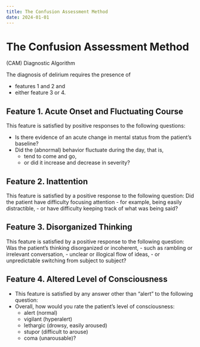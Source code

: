 ```yaml
---
title: The Confusion Assessment Method
date: 2024-01-01
---
```

# The Confusion Assessment Method
(CAM) Diagnostic Algorithm

The diagnosis of delirium requires the presence of
- features 1 and 2 and
- either feature 3 or 4.

## Feature 1. Acute Onset and Fluctuating Course
This feature is satisfied by positive responses to the following questions:
- Is there evidence of an acute change in mental status from the patient’s baseline?
- Did the (abnormal) behavior fluctuate during the day, that is,
	- tend to come and go,
	- or did it increase and decrease in severity?

## Feature 2. Inattention
This feature is satisfied by a positive response to the following question:
Did the patient have difficulty focusing attention
	- for example, being easily distractible,
	- or have difficulty keeping track of what was being said?

## Feature 3. Disorganized Thinking
This feature is satisfied by a positive response to the following question:
Was the patient’s thinking disorganized or incoherent,
	- such as rambling or irrelevant conversation,
	- unclear or illogical flow of ideas,
	- or unpredictable switching from subject to subject?

## Feature 4. Altered Level of Consciousness
- This feature is satisfied by any answer other than “alert” to the following question:
- Overall, how would you rate the patient’s level of consciousness:
	- alert (normal)
	- vigilant (hyperalert)
	- lethargic (drowsy, easily aroused)
	- stupor (difficult to arouse)
	- coma (unarousable)?
